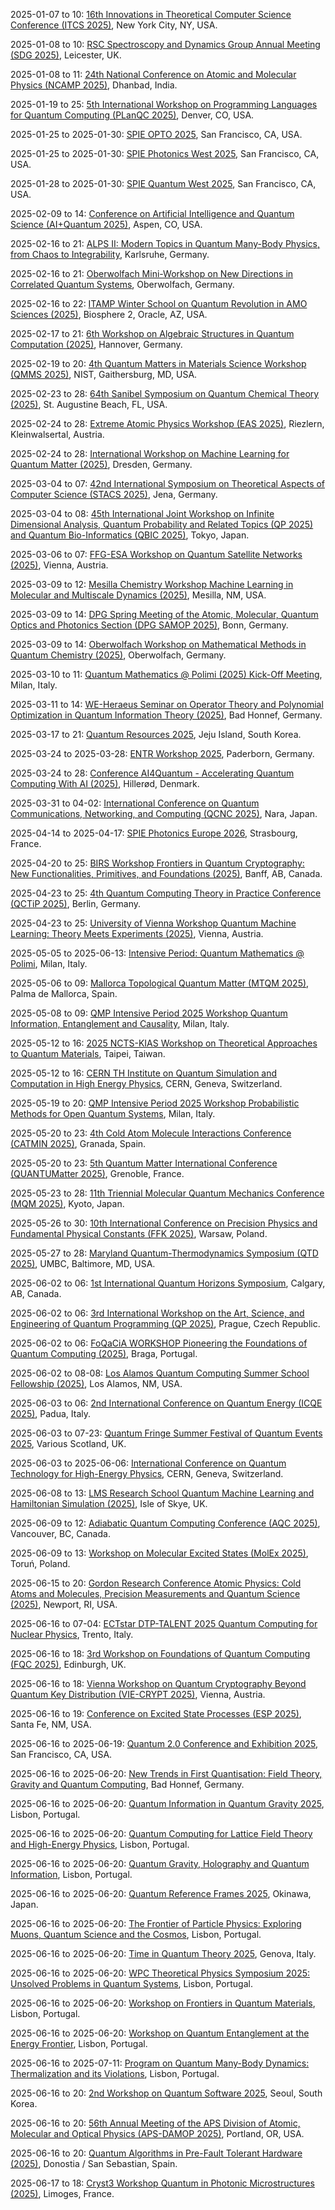 2025-01-07 to 10: [16th Innovations in Theoretical Computer Science Conference (ITCS 2025)](http://itcs-conf.org "ITCS 2025 focuses on groundbreaking ideas in theoretical computer science. Topical areas include algorithms, complexity theory, cryptography, quantum computing, and machine learning theory. The conference emphasizes innovative approaches to computational problems, fostering interdisciplinary connections between computer science, mathematics, and physics, with a focus on novel paradigms and foundational advancements."), New York City, NY, USA.

2025-01-08 to 10: [RSC Spectroscopy and Dynamics Group Annual Meeting (SDG 2025)](https://shop.le.ac.uk/conferences-and-events/leicester-conferences/spectroscopy-annual-meeting "SDG 2025 highlights spectroscopy and molecular dynamics in chemical physics. Topics include ultrafast spectroscopy, vibrational and electronic spectroscopy, and computational modeling of molecular interactions. The meeting explores energy transfer, reaction dynamics, and photochemistry, bridging experimental and theoretical approaches to understand molecular behavior in gas, liquid, and solid phases."), Leicester, UK.

2025-01-08 to 11: [24th National Conference on Atomic and Molecular Physics (NCAMP 2025)](https://www.isamp.in/society-activities/conferences "NCAMP 2025 focuses on atomic and molecular physics, covering topics such as atomic collisions, laser-plasma interactions, and quantum optics. The conference explores spectroscopy, plasma dynamics, and molecular structure, with applications in astrophysics, fusion research, and nanotechnology. It emphasizes experimental and theoretical advancements in understanding atomic-scale phenomena."), Dhanbad, India.

2025-01-19 to 25: [5th International Workshop on Programming Languages for Quantum Computing (PLanQC 2025)](https://popl25.sigplan.org/home/planqc-2025 "PLanQC 2025 addresses programming languages for quantum computing. Topics include quantum algorithm design, quantum circuit optimization, and high-level quantum programming frameworks. The workshop explores type systems, verification, and compilation techniques for quantum software, aiming to advance scalable and reliable quantum programming for near-term quantum hardware."), Denver, CO, USA.

2025-01-25 to 2025-01-30: [SPIE OPTO 2025](https://spie.org/conferences/photonics-west/opto "SPIE OPTO 2025 explores optoelectronic technologies, focusing on physical applications. Topics include photonic crystals, quantum optics, and nonlinear optics. Discussions cover advancements in quantum communication and astrophysical imaging, emphasizing optical innovations."), San Francisco, CA, USA.

2025-01-25 to 2025-01-30: [SPIE Photonics West 2025](https://spie.org/conferences/photonics-west "Photonics West 2025 explores photonics technologies, focusing on physical applications. Topics include laser physics, quantum sensors, and optical imaging. Discussions cover advancements in particle physics experiments and astrophysical observations, emphasizing photonics innovations."), San Francisco, CA, USA.

2025-01-28 to 2025-01-30: [SPIE Quantum West 2025](https://spie.org/conferences/photonics-west/quantum-west "Quantum West 2025 explores quantum technologies, focusing on physics applications. Topics include quantum computing, quantum cryptography, and quantum sensing. Discussions cover advancements in high-energy physics simulations and quantum gravity experiments."), San Francisco, CA, USA.

2025-02-09 to 14: [Conference on Artificial Intelligence and Quantum Science (AI+Quantum 2025)](https://sites.google.com/view/quai-acp-2025/home "This conference bridges artificial intelligence and quantum science, focusing on machine learning for quantum systems and quantum-enhanced AI. Topics include quantum machine learning, variational quantum algorithms, and AI-driven quantum simulation. Applications span quantum chemistry, optimization, and cryptography, emphasizing interdisciplinary approaches to quantum technologies."), Aspen, CO, USA.

2025-02-16 to 21: [ALPS II: Modern Topics in Quantum Many-Body Physics, from Chaos to Integrability](https://alps2025.tkm.kit.edu/ "ALPS II explores quantum many-body physics, focusing on chaos, integrability, and quantum dynamics. Topics include quantum thermalization, entanglement, and topological phases. Discussions cover applications in condensed matter, quantum computing, and high-energy physics, emphasizing theoretical advancements."), Karlsruhe, Germany.

2025-02-16 to 21: [Oberwolfach Mini-Workshop on New Directions in Correlated Quantum Systems](https://mfo.de/occasion/2508a/www_view "This mini-workshop explores correlated quantum systems, focusing on strongly interacting quantum materials. Topics include quantum phase transitions, topological order, and many-body entanglement. It addresses theoretical models like Hubbard systems and experimental probes, with applications in condensed matter physics and quantum simulation."), Oberwolfach, Germany.

2025-02-16 to 22: [ITAMP Winter School on Quantum Revolution in AMO Sciences (2025)](https://lweb.cfa.harvard.edu/itamp-event/2025-winter-school-quantum-revolution-amo-sciences "This winter school explores quantum advancements in atomic, molecular, and optical (AMO) sciences. Topics include quantum control, ultracold molecules, and quantum sensing. It covers applications in quantum chemistry, precision measurement, and quantum information, emphasizing experimental and theoretical breakthroughs in AMO physics."), Biosphere 2, Oracle, AZ, USA.

2025-02-17 to 21: [6th Workshop on Algebraic Structures in Quantum Computation (2025)](https://www.itp.uni-hannover.de/en/asqc6 "This workshop focuses on algebraic structures in quantum computation, covering quantum error correction, topological quantum computing, and algebraic quantum algorithms. Topics include stabilizer codes, quantum groups, and tensor networks, with applications in fault-tolerant quantum systems and quantum information theory."), Hannover, Germany.

2025-02-19 to 20: [4th Quantum Matters in Materials Science Workshop (QMMS 2025)](https://www.nist.gov/news-events/events/2025/02/quantum-matters-material-sciences-qmms "QMMS 2025 focuses on quantum materials, exploring topological insulators, superconductors, and quantum magnets. Topics include quantum phase transitions, many-body interactions, and computational modeling of quantum systems. It addresses applications in quantum computing and energy technologies, bridging theory and experiment."), NIST, Gaithersburg, MD, USA.

2025-02-23 to 28: [64th Sanibel Symposium on Quantum Chemical Theory (2025)](https://sanibelsymposium.qtp.ufl.edu "The Sanibel Symposium focuses on quantum chemical theory, covering electronic structure methods, molecular dynamics, and quantum Monte Carlo. Topics include density functional theory, coupled-cluster methods, and applications in molecular spectroscopy and materials design, emphasizing computational advancements in quantum chemistry."), St. Augustine Beach, FL, USA.

2025-02-24 to 28: [Extreme Atomic Physics Workshop (EAS 2025)](https://pks.mpg.de/~eas/ "EAS 2025 focuses on extreme atomic physics, exploring atoms in intense laser fields and high-energy environments. Topics include strong-field ionization, attosecond dynamics, and relativistic effects. It addresses applications in plasma physics, X-ray generation, and quantum electrodynamics, bridging theory and experiment."), Riezlern, Kleinwalsertal, Austria.

2025-02-24 to 28: [International Workshop on Machine Learning for Quantum Matter (2025)](https://pks.mpg.de/mlqmat25 "This workshop focuses on machine learning for quantum matter, covering neural networks for quantum state reconstruction, phase classification, and material discovery. Topics include generative models, reinforcement learning, and applications in condensed matter physics, emphasizing data-driven approaches to quantum systems."), Dresden, Germany.

2025-03-04 to 07: [42nd International Symposium on Theoretical Aspects of Computer Science (STACS 2025)](https://stacs2025.de "STACS 2025 focuses on theoretical computer science, covering algorithms, complexity, and automata theory. Topics include parameterized algorithms, computational geometry, and quantum computing theory, with applications in cryptography, bioinformatics, and network analysis, emphasizing rigorous mathematical foundations."), Jena, Germany.

2025-03-04 to 08: [45th International Joint Workshop on Infinite Dimensional Analysis, Quantum Probability and Related Topics (QP 2025) and Quantum Bio-Informatics (QBIC 2025)](https://sites.google.com/view/qp45-qbic2025 "This joint workshop explores infinite-dimensional analysis and quantum probability, covering operator algebras, stochastic processes, and quantum stochastic calculus. Topics include quantum bioinformatics, non-commutative probability, and applications in quantum information and biological modeling, emphasizing interdisciplinary probabilistic frameworks."), Tokyo, Japan.

2025-03-06 to 07: [FFG-ESA Workshop on Quantum Satellite Networks (2025)](https://atpi.eventsair.com/qinsq2025/ "Examines quantum satellite networks, covering quantum communication, entanglement distribution, and satellite-based quantum key distribution. Topics include quantum repeaters, network protocols, and applications in secure communication, emphasizing theoretical and experimental developments."), Vienna, Austria.

2025-03-09 to 12: [Mesilla Chemistry Workshop Machine Learning in Molecular and Multiscale Dynamics (2025)](https://chemistry.nmsu.edu/mesilla-chemistry-workshop/meeting-2025.html "This workshop explores machine learning in molecular and multiscale dynamics, focusing on neural network potentials, coarse-graining, and reaction pathway prediction. Topics include molecular dynamics simulations, quantum chemistry, and applications in materials design and drug discovery, emphasizing data-driven chemical modeling."), Mesilla, NM, USA.

2025-03-09 to 14: [DPG Spring Meeting of the Atomic, Molecular, Quantum Optics and Photonics Section (DPG SAMOP 2025)](https://bonn25.dpg-tagungen.de/ "Explores atomic, molecular, and quantum optics, covering laser spectroscopy, quantum control, and photonics. Topics include ultracold atoms, quantum sensors, and applications in quantum technologies, emphasizing experimental and theoretical advancements."), Bonn, Germany.

2025-03-09 to 14: [Oberwolfach Workshop on Mathematical Methods in Quantum Chemistry (2025)](https://mfo.de/occasion/2511/www_view "This workshop focuses on mathematical methods in quantum chemistry, covering electronic structure theory, wavefunction methods, and quantum Monte Carlo. Topics include coupled-cluster theory, density functional approximations, and applications in molecular reactivity and spectroscopy, emphasizing rigorous computational approaches."), Oberwolfach, Germany.

2025-03-10 to 11: [Quantum Mathematics @ Polimi (2025) Kick-Off Meeting](https://sites.google.com/view/qmp25-intensiveperiod/kick-off-meeting "Initiates discussions on quantum mathematics, covering quantum information, operator algebras, and topological methods. Topics include quantum computing, entanglement, and mathematical foundations of quantum physics, fostering interdisciplinary collaboration in theoretical and applied quantum research."), Milan, Italy.

2025-03-11 to 14: [WE-Heraeus Seminar on Operator Theory and Polynomial Optimization in Quantum Information Theory (2025)](https://we-heraeus-stiftung.de/veranstaltungen/operator-theory-and-polynomial-optimization-in-quantum-information-theory/ "This seminar explores operator theory and polynomial optimization in quantum information, focusing on quantum entanglement, quantum channels, and semidefinite programming. Topics include non-local games, quantum error correction, and applications in quantum computing, emphasizing mathematical foundations."), Bad Honnef, Germany.

2025-03-17 to 21: [Quantum Resources 2025](https://2025.quantumresources.science/ "Quantum Resources 2025 explores quantum information theory, focusing on entanglement, quantum coherence, and quantum thermodynamics. Topics include resource theories, quantum algorithms, and applications in quantum computing and cryptography, emphasizing fundamental limits and practical implementations."), Jeju Island, South Korea.

2025-03-24 to 2025-03-28: [ENTR Workshop 2025](https://indico.uni-paderborn.de/event/108/ "The ENTR Workshop explores quantum technologies and machine learning, with physics applications. Topics include quantum algorithms, neural networks, and quantum error correction. Discussions cover applications in high-energy physics simulations and detector data analysis, emphasizing interdisciplinary advancements."), Paderborn, Germany.

2025-03-24 to 28: [Conference AI4Quantum - Accelerating Quantum Computing With AI (2025)](https://sciencecluster.dk/event/conference-ai4quantum/ "AI4Quantum explores AI-driven advancements in quantum computing, focusing on machine learning for quantum circuit optimization, error correction, and algorithm design. Topics include variational quantum algorithms, quantum state tomography, and applications in quantum simulation, emphasizing AI’s role in scaling quantum technologies."), Hillerød, Denmark.

2025-03-31 to 04-02: [International Conference on Quantum Communications, Networking, and Computing (QCNC 2025)](https://ieee-qcnc.org/2025/ "QCNC 2025 focuses on quantum communications and computing, covering quantum networks, quantum cryptography, and distributed quantum computing. Topics include quantum key distribution, entanglement-based protocols, and quantum internet architectures, emphasizing scalable quantum communication technologies."), Nara, Japan.

2025-04-14 to 2025-04-17: [SPIE Photonics Europe 2026](https://spie.org/conferences/photonics-europe "SPIE Photonics Europe explores photonics advancements, with physics applications. Topics include metamaterials, quantum photonics, and biophotonics. Discussions cover applications in quantum computing and cosmological data transmission, advancing photonic technologies."), Strasbourg, France.

2025-04-20 to 25: [BIRS Workshop Frontiers in Quantum Cryptography: New Functionalities, Primitives, and Foundations (2025)](https://www.birs.ca/events/2025/5-day-workshops/25w5445 "This workshop explores quantum cryptography, focusing on quantum key distribution, post-quantum cryptography, and quantum secure protocols. Topics include entanglement-based schemes, cryptographic primitives, and applications in secure communication, emphasizing theoretical foundations and practical implementations."), Banff, AB, Canada.

2025-04-23 to 25: [4th Quantum Computing Theory in Practice Conference (QCTiP 2025)](https://qctip2025.com "QCTiP 2025 focuses on quantum computing theory and practice, covering quantum algorithms, error correction, and hardware implementations. Topics include variational quantum circuits, quantum optimization, and applications in cryptography and chemistry, emphasizing bridging theory and experiment."), Berlin, Germany.

2025-04-23 to 25: [University of Vienna Workshop Quantum Machine Learning: Theory Meets Experiments (2025)](https://quantum.univie.ac.at/events/quantum-machine-learning-workshop-2025/ "This workshop explores quantum machine learning, focusing on quantum neural networks, kernel methods, and hybrid quantum-classical algorithms. Topics include quantum data encoding, variational circuits, and applications in pattern recognition, emphasizing theoretical and experimental advancements."), Vienna, Austria.

2025-05-05 to 2025-06-13: [Intensive Period: Quantum Mathematics @ Polimi](https://sites.google.com/view/qmp25-intensive/courses "The intensive period explores quantum mathematics, focusing on applications in physics. Topics include quantum groups, operator algebras, and quantum information theory. Discussions cover connections to quantum computing and quantum field theory, emphasizing mathematical structures."), Milan, Italy.

2025-05-06 to 09: [Mallorca Topological Quantum Matter (MTQM 2025)](https://mtqm25.com/ "MTQM 2025 explores topological quantum matter, focusing on topological insulators, superconductors, and quantum spin liquids. Topics include topological phase transitions, Majorana fermions, and applications in quantum computing, emphasizing theoretical and experimental advancements in quantum materials."), Palma de Mallorca, Spain.

2025-05-08 to 09: [QMP Intensive Period 2025 Workshop Quantum Information, Entanglement and Causality](https://sites.google.com/view/qmp25-intensiveperiod/workshops/workshop-8-9-may "Focuses on quantum information theory, exploring entanglement, causality, and quantum correlations. Topics include quantum communication, non-locality, and causal structures in quantum mechanics, with applications in quantum computing and foundational physics."), Milan, Italy.

2025-05-12 to 16: [2025 NCTS-KIAS Workshop on Theoretical Approaches to Quantum Materials](https://phys.ncts.ntu.edu.tw/act/actnews/2025-NCTS-KIAS-Workshop-on-Theoretical-Approaches-to-Quantum-Materials-30394249/home "The workshop explores theoretical approaches to quantum materials, focusing on superconductivity, topological insulators, and quantum phase transitions. Topics include many-body physics, quantum Monte Carlo methods, and density functional theory. It discusses applications in condensed matter physics and potential impacts on quantum technologies."), Taipei, Taiwan.

2025-05-12 to 16: [CERN TH Institute on Quantum Simulation and Computation in High Energy Physics](https://indico.cern.ch/event/1402313/ "The institute explores quantum simulation and computation in high-energy physics, focusing on quantum algorithms for particle interactions. Topics include quantum Monte Carlo, lattice gauge theories, and quantum computing for LHC data. Discussions advance quantum technologies for physics research."), CERN, Geneva, Switzerland.

2025-05-19 to 20: [QMP Intensive Period 2025 Workshop Probabilistic Methods for Open Quantum Systems](https://sites.google.com/view/qmp25-intensiveperiod/workshops/workshop-19-20-may "Examines probabilistic approaches to open quantum systems, covering stochastic processes, master equations, and decoherence. Topics include quantum noise, dissipation, and applications in quantum optics and condensed matter physics, emphasizing mathematical and computational techniques."), Milan, Italy.

2025-05-20 to 23: [4th Cold Atom Molecule Interactions Conference (CATMIN 2025)](https://eventos.ugr.es/catmin/ "CATMIN 2025 focuses on cold atom-molecule interactions, covering quantum scattering, ultracold chemistry, and quantum simulation. Topics include Feshbach resonances, molecular quantum gases, and applications in quantum information, emphasizing experimental and theoretical studies of cold quantum systems."), Granada, Spain.

2025-05-20 to 23: [5th Quantum Matter International Conference (QUANTUMatter 2025)](https://quantumconf.eu/2025/ "QUANTUMatter 2025 explores quantum materials, focusing on topological phases, superconductors, and quantum magnetism. Topics include many-body interactions, quantum phase transitions, and applications in quantum computing and spintronics, emphasizing theoretical and experimental advancements in quantum matter."), Grenoble, France.

2025-05-23 to 28: [11th Triennial Molecular Quantum Mechanics Conference (MQM 2025)](http://mqm2025.net "MQM 2025 explores molecular quantum mechanics, focusing on electronic structure, quantum dynamics, and spectroscopy. Topics include ab initio methods, quantum Monte Carlo, and applications in photochemistry and molecular design, emphasizing computational advancements in quantum molecular modeling."), Kyoto, Japan.

2025-05-26 to 30: [10th International Conference on Precision Physics and Fundamental Physical Constants (FFK 2025)](https://www.ffk2025.candela.org.pl/ "FFK 2025 focuses on precision physics, covering atomic and molecular spectroscopy, and fundamental constants. Topics include quantum electrodynamics, precision measurements, and applications in metrology and quantum technologies, emphasizing experimental and theoretical advancements in precision science."), Warsaw, Poland.

2025-05-27 to 28: [Maryland Quantum-Thermodynamics Symposium (QTD 2025)](https://qtd-hub.umd.edu/event/symposium-2025/ "QTD 2025 focuses on quantum thermodynamics, covering quantum heat engines, entanglement, and stochastic processes. Topics include quantum fluctuation theorems, thermodynamic uncertainty relations, and applications in quantum information, emphasizing probabilistic models for quantum thermodynamic systems."), UMBC, Baltimore, MD, USA.

2025-06-02 to 06: [1st International Quantum Horizons Symposium](https://www.quantumhorizons.ca/symposium "The symposium explores quantum science, focusing on quantum computing, sensing, and communication. Topics include quantum algorithms, entanglement, and quantum error correction. It discusses applications in condensed matter, high-energy physics, and cryptography, fostering collaboration to advance quantum technologies and their interdisciplinary impact."), Calgary, AB, Canada.

2025-06-02 to 06: [3rd International Workshop on the Art, Science, and Engineering of Quantum Programming (QP 2025)](https://2025.programming-conference.org/details/prog25-workshops/4/The-3rd-International-Workshop-on-the-Art-Science-and-Engineering-of-Quantum-Progra "QP 2025 explores quantum programming, focusing on quantum algorithms, circuit design, and software frameworks. Topics include quantum error correction, hybrid quantum-classical programming, and applications in optimization and cryptography, emphasizing practical and theoretical quantum software development."), Prague, Czech Republic.

2025-06-02 to 06: [FoQaCiA WORKSHOP Pioneering the Foundations of Quantum Computing (2025)](https://www.foqacia.org/foqacia-workshop-2025 "FoQaCiA 2025 focuses on quantum computing foundations, covering quantum algorithms, entanglement, and quantum complexity. Topics include variational quantum circuits, quantum error mitigation, and applications in simulation and optimization, emphasizing theoretical and experimental quantum advancements."), Braga, Portugal.

2025-06-02 to 08-08: [Los Alamos Quantum Computing Summer School Fellowship (2025)](https://www.lanl.gov/engage/collaboration/internships/summer-schools/quantumschool "Covers quantum computing advancements. Topics include quantum algorithms, quantum simulation, and computational methods for quantum information science and applications."), Los Alamos, NM, USA.

2025-06-03 to 06: [2nd International Conference on Quantum Energy (ICQE 2025)](https://icqe.com.au/ "Examines quantum energy technologies, covering quantum thermodynamics, energy harvesting, and quantum materials. Topics include quantum batteries, thermoelectric devices, and applications in sustainable energy, emphasizing theoretical and experimental innovations in quantum energy systems."), Padua, Italy.

2025-06-03 to 07-23: [Quantum Fringe Summer Festival of Quantum Events 2025](https://www.quantumsoftwarelab.com/quantum-fringe-scotland "This festival explores quantum technologies, focusing on quantum computing, algorithms, and cryptography. Topics include quantum circuit design, quantum machine learning, and applications in optimization, emphasizing interdisciplinary advancements in quantum software and hardware development."), Various Scotland, UK.

2025-06-03 to 2025-06-06: [International Conference on Quantum Technology for High-Energy Physics](https://indico.cern.ch/event/1344407/ "QT4HEP explores quantum technologies for high-energy physics, focusing on computational advancements. Topics include quantum algorithms, quantum sensors, and quantum computing for particle simulations. Discussions cover applications in LHC data analysis and detector optimization, advancing experimental capabilities."), CERN, Geneva, Switzerland.

2025-06-08 to 13: [LMS Research School Quantum Machine Learning and Hamiltonian Simulation (2025)](https://www.icms.org.uk/workshops/2025/lms-research-school "This school explores quantum machine learning and Hamiltonian simulation, covering quantum neural networks and quantum algorithms. Topics include variational circuits, quantum data processing, and applications in chemistry and optimization, emphasizing theoretical and practical quantum computing."), Isle of Skye, UK.

2025-06-09 to 12: [Adiabatic Quantum Computing Conference (AQC 2025)](https://aqc25.phas.ubc.ca "AQC 2025 focuses on adiabatic quantum computing, covering quantum annealing, adiabatic algorithms, and hardware implementations. Topics include optimization problems, quantum phase transitions, and applications in machine learning, emphasizing theoretical and practical quantum computing advancements."), Vancouver, BC, Canada.

2025-06-09 to 13: [Workshop on Molecular Excited States (MolEx 2025)](https://molex.umk.pl "MolEx 2025 focuses on molecular excited states, covering photophysics, quantum chemistry, and time-dependent simulations. Topics include excited-state dynamics, photochemical reactions, and applications in optoelectronics and biology, emphasizing computational and experimental studies."), Toruń, Poland.

2025-06-15 to 20: [Gordon Research Conference Atomic Physics: Cold Atoms and Molecules, Precision Measurements and Quantum Science (2025)](https://www.grc.org/atomic-physics-conference/2025/ "This conference explores atomic physics, focusing on cold atoms, ultracold molecules, and quantum precision measurements. Topics include quantum gases, atomic clocks, and quantum simulation, with applications in quantum computing and fundamental physics, emphasizing experimental quantum science."), Newport, RI, USA.

2025-06-16 to 07-04: [ECTstar DTP-TALENT 2025 Quantum Computing for Nuclear Physics](https://indico.ectstar.eu/event/250/ "Covers quantum computing applications in nuclear physics. Topics include quantum algorithms for nuclear interactions, quantum simulation of many-body systems, and computational techniques for nuclear structure and dynamics."), Trento, Italy.

2025-06-16 to 18: [3rd Workshop on Foundations of Quantum Computing (FQC 2025)](https://www.eventcreate.com/e/fqc2025 "FQC 2025 explores quantum computing foundations, focusing on quantum algorithms, complexity, and error correction. Topics include quantum circuit design, decoherence mitigation, and applications in cryptography and optimization, emphasizing theoretical underpinnings of quantum computational systems."), Edinburgh, UK.

2025-06-16 to 18: [Vienna Workshop on Quantum Cryptography Beyond Quantum Key Distribution (VIE-CRYPT 2025)](https://quantum.univie.ac.at/events/vie-crypt-2025/ "VIE-CRYPT 2025 explores advanced quantum cryptography, focusing on quantum digital signatures, secure multiparty computation, and post-quantum cryptography. Topics include quantum-resistant protocols and applications in secure communication, emphasizing theoretical and practical quantum cryptographic advancements."), Vienna, Austria.

2025-06-16 to 19: [Conference on Excited State Processes (ESP 2025)](https://web.cvent.com/event/2d34d179-9bf3-4c99-a8a5-69e3bbb4532f/ "ESP 2025 focuses on excited state processes, covering photophysics, charge transfer, and quantum dynamics. Topics include time-resolved spectroscopy, excitonic materials, and applications in photovoltaics and photocatalysis, emphasizing experimental and computational studies of molecular excited states."), Santa Fe, NM, USA.

2025-06-16 to 2025-06-19: [Quantum 2.0 Conference and Exhibition 2025](https://www.optica.org/en-us/events/quantum_2_0/ "Quantum 2.0 explores next-generation quantum technologies, with physics applications. Topics include quantum computing, sensing, and communication. Discussions cover advancements in quantum algorithms and hardware, emphasizing applications in particle physics and cryptography."), San Francisco, CA, USA.

2025-06-16 to 2025-06-20: [New Trends in First Quantisation: Field Theory, Gravity and Quantum Computing](https://indico.cern.ch/event/1402247/ "The workshop explores first quantization trends, bridging field theory, gravity, and quantum computing. Topics include path integrals, quantum gravity, and quantum algorithms. Discussions cover applications in string theory and quantum simulations, advancing theoretical physics."), Bad Honnef, Germany.

2025-06-16 to 2025-06-20: [Quantum Information in Quantum Gravity 2025](https://indico.cern.ch/event/1411044/ "QIQG 2025 explores quantum information in quantum gravity, focusing on theoretical physics. Topics include entanglement entropy, holography, and quantum error correction. Discussions cover applications in black hole physics and AdS/CFT, advancing quantum gravity research."), Lisbon, Portugal.

2025-06-16 to 2025-06-20: [Quantum Computing for Lattice Field Theory and High-Energy Physics](https://indico.cern.ch/event/1402243/ "QCLFT 2025 explores quantum computing for lattice field theory and high-energy physics. Topics include quantum algorithms for QCD, lattice simulations, and error correction. Discussions cover applications in particle physics, advancing computational techniques."), Lisbon, Portugal.

2025-06-16 to 2025-06-20: [Quantum Gravity, Holography and Quantum Information](https://indico.cern.ch/event/1402276/ "The workshop investigates quantum gravity, holography, and quantum information, focusing on theoretical physics. Topics include AdS/CFT correspondence, entanglement entropy, and black hole information. Discussions cover theoretical advancements and implications for quantum computing and cosmology."), Lisbon, Portugal.

2025-06-16 to 2025-06-20: [Quantum Reference Frames 2025](https://indico.cern.ch/event/1402330/ "The workshop explores quantum reference frames, focusing on quantum mechanics and gravity. Topics include relational quantum mechanics, reference frame transformations, and quantum clocks. Discussions cover implications for quantum gravity and experimental tests, advancing theoretical frameworks."), Okinawa, Japan.

2025-06-16 to 2025-06-20: [The Frontier of Particle Physics: Exploring Muons, Quantum Science and the Cosmos](https://indico.cern.ch/event/1411026/ "The workshop explores muons, quantum science, and cosmology in particle physics. Topics include muon g-2, quantum entanglement, and dark matter. Discussions cover experimental results and theoretical advancements, enhancing interdisciplinary physics insights."), Lisbon, Portugal.

2025-06-16 to 2025-06-20: [Time in Quantum Theory 2025](https://indico.cern.ch/event/1411035/ "The workshop explores time in quantum theory, focusing on foundational questions. Topics include quantum clocks, time-energy uncertainty, and decoherence. Discussions cover implications for quantum gravity and quantum information, advancing theoretical insights."), Genova, Italy.

2025-06-16 to 2025-06-20: [WPC Theoretical Physics Symposium 2025: Unsolved Problems in Quantum Systems](https://indico.cern.ch/event/1410998/ "The symposium addresses unsolved problems in quantum systems, focusing on theoretical physics. Topics include quantum chaos, entanglement dynamics, and open quantum systems. Discussions explore applications in quantum computing and quantum gravity, advancing theoretical frameworks."), Lisbon, Portugal.

2025-06-16 to 2025-06-20: [Workshop on Frontiers in Quantum Materials](https://indico.cern.ch/event/1402301/ "The workshop explores quantum materials, focusing on novel properties. Topics include topological insulators, quantum spin liquids, and high-Tc superconductors. Discussions cover applications in quantum computing and spintronics, advancing materials science."), Lisbon, Portugal.

2025-06-16 to 2025-06-20: [Workshop on Quantum Entanglement at the Energy Frontier](https://indico.cern.ch/event/1402251/ "The workshop explores quantum entanglement in high-energy physics, focusing on particle collisions. Topics include entanglement in QCD processes, top quark pairs, and quantum information. Discussions advance experimental and theoretical insights in particle physics."), Lisbon, Portugal.

2025-06-16 to 2025-07-11: [Program on Quantum Many-Body Dynamics: Thermalization and its Violations](https://indico.cern.ch/event/1402315/ "The program explores quantum many-body dynamics, focusing on thermalization processes. Topics include quantum chaos, many-body localization, and non-equilibrium dynamics. Discussions cover applications in condensed matter and quantum computing, advancing quantum statistical mechanics."), Lisbon, Portugal.

2025-06-16 to 20: [2nd Workshop on Quantum Software 2025](https://pldi25.sigplan.org/home/wqs-2025 "This workshop focuses on quantum software, covering quantum programming languages, compilers, and verification. Topics include quantum circuit optimization, hybrid quantum-classical frameworks, and applications in quantum simulation, emphasizing software tools for quantum computing development."), Seoul, South Korea.

2025-06-16 to 20: [56th Annual Meeting of the APS Division of Atomic, Molecular and Optical Physics (APS-DAMOP 2025)](https://www.aps.org/events/2025/atomic-molecular-optical-physics "APS-DAMOP 2025 focuses on atomic, molecular, and optical physics, covering quantum optics, ultracold gases, and precision spectroscopy. Topics include quantum information, molecular dynamics, and applications in quantum technologies, emphasizing experimental and theoretical advancements."), Portland, OR, USA.

2025-06-16 to 20: [Quantum Algorithms in Pre-Fault Tolerant Hardware (2025)](https://basq-ibm-2025.dipc.org "This workshop focuses on quantum algorithms for pre-fault-tolerant hardware, covering noisy intermediate-scale quantum (NISQ) devices, variational algorithms, and quantum optimization. Topics include quantum simulation, error mitigation, and applications in chemistry, emphasizing practical quantum computing."), Donostia / San Sebastian, Spain.

2025-06-17 to 18: [Cryst3 Workshop Quantum in Photonic Microstructures (2025)](https://www.cryst3.com/quantum-in-photonic-microstructures-workshop "Focuses on quantum phenomena in photonic microstructures, covering quantum optics, photonics, and nanostructured materials. Topics include quantum light sources, photonic crystals, and applications in quantum communication and sensing, emphasizing experimental and theoretical advances."), Limoges, France.

